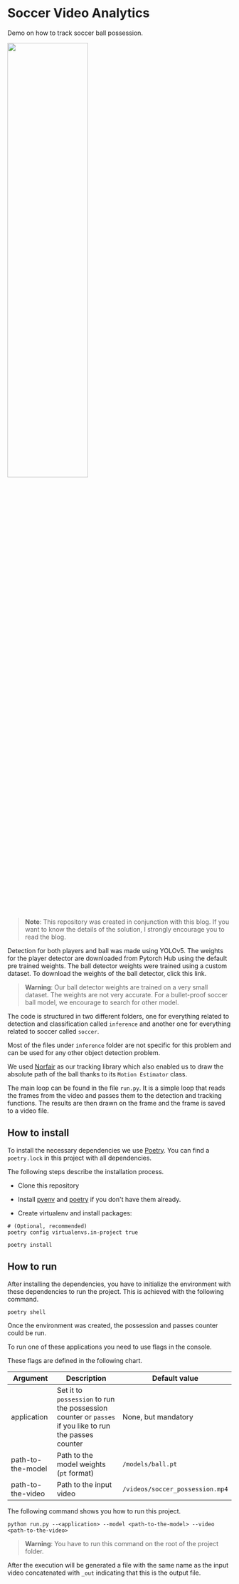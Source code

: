 # Soccer Video Analytics

Demo on how to track soccer ball possession.

<a href="https://www.youtube.com/watch?v=CWnlGBVaRpQ" target="_blank">
<img src="https://user-images.githubusercontent.com/33181424/193869946-ad7e3973-a28e-4640-8494-bf899d5df3a7.png" width="60%" height="50%">
</a>


>__Note__: This repository was created in conjunction with this blog. If you want to know the details of the solution, I strongly encourage you to read the blog.

Detection for both players and ball was made using YOLOv5. The weights for the player detector are downloaded from Pytorch Hub using the default pre trained weights. The ball detector weights were trained using a custom dataset. To download the weights of the ball detector, click this link.

>__Warning__: Our ball detector weights are trained on a very small dataset. The weights are not very accurate. For a bullet-proof soccer ball model, we encourage to search for other model.

The code is structured in two different folders, one for everything related to detection and classification called `inference` and another one for everything related to soccer called `soccer`.

Most of the files under `inference` folder are not specific for this problem and can be used for any other object detection problem. 

We used [Norfair](https://github.com/tryolabs/norfair) as our tracking library which also enabled us to draw the absolute path of the ball thanks to its `Motion Estimator` class.

The main loop can be found in the file `run.py`. It is a simple loop that reads the frames from the video and passes them to the detection and tracking functions. The results are then drawn on the frame and the frame is saved to a video file.

## How to install

To install the necessary dependencies we use [Poetry](https://python-poetry.org/docs). You can find a `poetry.lock` in this project with all dependencies.

The following steps describe the installation process.

- Clone this repository

- Install [pyenv](https://github.com/pyenv/pyenv) and [poetry](https://python-poetry.org) if you don't have them already.

- Create virtualenv and install packages:

```
# (Optional, recommended)
poetry config virtualenvs.in-project true

poetry install
```

## How to run

After installing the dependencies, you have to initialize the environment with these dependencies to run the project. This is achieved with the following command.

```
poetry shell
```

Once the environment was created, the possession and passes counter could be run.

To run one of these applications you need to use flags in the console.

These flags are defined in the following chart.

| Argument | Description | Default value |
| ----------- | ----------- | ----------- |
| application | Set it to `possession` to run the possession counter or `passes` if you like to run the passes counter | None, but mandatory |
| path-to-the-model | Path to the model weights (`pt` format) | `/models/ball.pt` |
| path-to-the-video | Path to the input video | `/videos/soccer_possession.mp4` |


The following command shows you how to run this project.

```
python run.py --<application> --model <path-to-the-model> --video <path-to-the-video>
```

>__Warning__: You have to run this command on the root of the project folder.

After the execution will be generated a file with the same name as the input video concatenated with `_out` indicating that this is the output file.